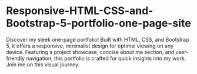 # Responsive-HTML-CSS-and-Bootstrap-5-portfolio-one-page-site
Discover my sleek one-page portfolio! Built with HTML, CSS, and Bootstrap 5, it offers a responsive, minimalist design for optimal viewing on any device. Featuring a project showcase, concise about me section, and user-friendly navigation, this portfolio is crafted for quick insights into my work. Join me on this visual journey.
